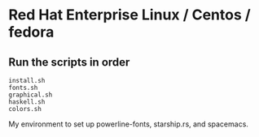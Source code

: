 # Red Hat Enterprise Linux / Centos / fedora

## Run the scripts in order

```
install.sh
fonts.sh
graphical.sh
haskell.sh
colors.sh
```

My environment to set up powerline-fonts, starship.rs, and spacemacs.
